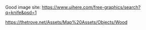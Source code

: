Good image site:
https://www.uihere.com/free-graphics/search?q=knife&psd=1

https://thetrove.net/Assets/Map%20Assets/Objects/Wood
